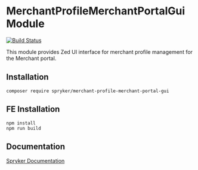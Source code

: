 # MerchantProfileMerchantPortalGui Module
[![Build Status](https://travis-ci.org/spryker/merchant-profile-merchant-portal-gui.svg)](https://travis-ci.org/spryker/merchant-profile-merchant-portal-gui)

This module provides Zed UI interface for merchant profile management for the Merchant portal.

## Installation

```
composer require spryker/merchant-profile-merchant-portal-gui
```

## FE Installation
```
npm install
npm run build
```

## Documentation

[Spryker Documentation](https://documentation.spryker.com/module_guide/overview.htm)
